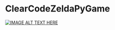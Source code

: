 # ClearCodeZeldaPyGame

[![IMAGE ALT TEXT HERE](https://img.youtube.com/vi/QU1pPzEGrqw/0.jpg)](https://www.youtube.com/watch?v=QU1pPzEGrqw)
